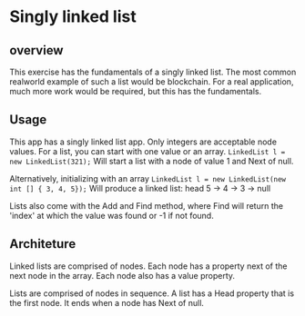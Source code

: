 # Singly linked list
## overview
This exercise has the fundamentals of a singly linked list. The most common realworld example of such a list would be blockchain. For a real application, much more work would be required, but this has the fundamentals.

## Usage
This app has a singly linked list app. Only integers are acceptable node values. For a list, you can start with one value or an array.
```LinkedList l = new LinkedList(321);```
Will start a list with a node of value 1 and Next of null.

Alternatively, initializing with an array
```LinkedList l = new LinkedList(new int [] { 3, 4, 5});```
Will produce a linked list: head 5 -> 4 -> 3 -> null

Lists also come with the Add and Find method, where Find will return the 'index' at which the value was found or -1 if not found.

## Architeture
Linked lists are comprised of nodes. Each node has a property next of the next node in the array. Each node also has a value property.

Lists are comprised of nodes in sequence. A list has a Head property that is the first node. It ends when a node has Next of null.
